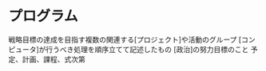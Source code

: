 # プログラム
 戦略目標の達成を目指す複数の関連する[プロジェクト]や活動のグループ
 [コンピュータ]が行うべき処理を順序立てて記述したもの
 [政治]の努力目標のこと
 予定、計画、課程、式次第
